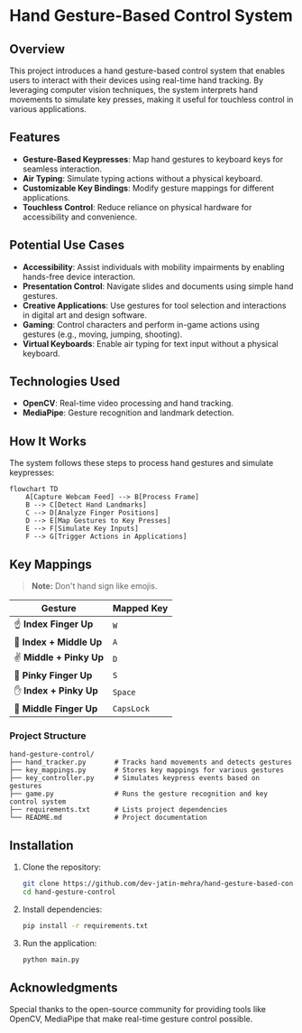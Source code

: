 # Hand Gesture-Based Control System

## Overview
This project introduces a hand gesture-based control system that enables users to interact with their devices using real-time hand tracking. By leveraging computer vision techniques, the system interprets hand movements to simulate key presses, making it useful for touchless control in various applications.

## Features
- **Gesture-Based Keypresses**: Map hand gestures to keyboard keys for seamless interaction.
- **Air Typing**: Simulate typing actions without a physical keyboard.
- **Customizable Key Bindings**: Modify gesture mappings for different applications.
- **Touchless Control**: Reduce reliance on physical hardware for accessibility and convenience.

## Potential Use Cases
- **Accessibility**: Assist individuals with mobility impairments by enabling hands-free device interaction.
- **Presentation Control**: Navigate slides and documents using simple hand gestures.
- **Creative Applications**: Use gestures for tool selection and interactions in digital art and design software.
- **Gaming**: Control characters and perform in-game actions using gestures (e.g., moving, jumping, shooting).
- **Virtual Keyboards**: Enable air typing for text input without a physical keyboard.

## Technologies Used
- **OpenCV**: Real-time video processing and hand tracking.
- **MediaPipe**: Gesture recognition and landmark detection.

## How It Works
The system follows these steps to process hand gestures and simulate keypresses:

```mermaid
flowchart TD
    A[Capture Webcam Feed] --> B[Process Frame]
    B --> C[Detect Hand Landmarks]
    C --> D[Analyze Finger Positions]
    D --> E[Map Gestures to Key Presses]
    E --> F[Simulate Key Inputs]
    F --> G[Trigger Actions in Applications]
```

## Key Mappings
> **Note:** Don't hand sign like emojis.

 **Gesture**                  | **Mapped Key**   |
------------------------------|------------------|
 ☝️ **Index Finger Up**       | `W`         
 🤞 **Index + Middle Up**     | `A`          
 ✌️ **Middle + Pinky Up**     | `D`          
 🤙 **Pinky Finger Up**       | `S`          
 ✋ **Index + Pinky Up**      | `Space`     
 🤚 **Middle Finger Up**      | `CapsLock`  

### Project Structure
```
hand-gesture-control/
├── hand_tracker.py       # Tracks hand movements and detects gestures
├── key_mappings.py       # Stores key mappings for various gestures
├── key_controller.py     # Simulates keypress events based on gestures
├── game.py               # Runs the gesture recognition and key control system
├── requirements.txt      # Lists project dependencies
└── README.md             # Project documentation
```

## Installation
1. Clone the repository:
   ```bash
   git clone https://github.com/dev-jatin-mehra/hand-gesture-based-control-system.git
   cd hand-gesture-control
   ```
2. Install dependencies:
   ```bash
   pip install -r requirements.txt
   ```
3. Run the application:
   ```bash
   python main.py
   ```

## Acknowledgments
Special thanks to the open-source community for providing tools like OpenCV, MediaPipe that make real-time gesture control possible.
